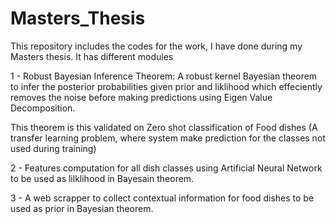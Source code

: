 # Masters_Thesis
This repository includes the codes for the work, I have done during my Masters thesis. 
It has different modules

1 - Robust Bayesian Inference Theorem: A robust kernel Bayesian theorem to infer the posterior probabilities given prior and 
liklihood which effeciently removes the noise before making predictions using Eigen Value Decomposition.


This theorem is this validated on Zero shot classification of Food dishes (A transfer learning problem, where system make prediction for the classes not used during training) 

2 - Features computation for all dish classes using Artificial Neural Network to be used as lilklihood in Bayesain theorem.

3 - A web scrapper to collect contextual information for food dishes to be used as prior in Bayesian theorem.
